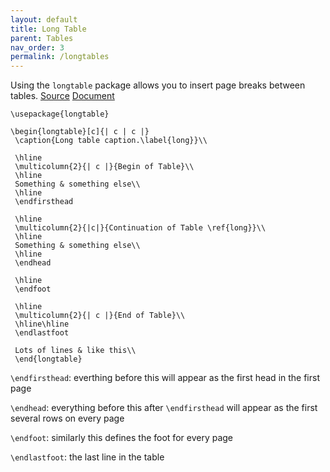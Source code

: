 ```yaml
---
layout: default
title: Long Table
parent: Tables
nav_order: 3
permalink: /longtables
---
```


Using the `longtable` package allows you to insert page breaks between tables. 
[Source](https://www.overleaf.com/learn/latex/Tables)
[Document](https://ctan.math.utah.edu/ctan/tex-archive/macros/latex/required/tools/longtable.pdf)

```
\usepackage{longtable}
```

```
\begin{longtable}[c]{| c | c |}
 \caption{Long table caption.\label{long}}\\

 \hline
 \multicolumn{2}{| c |}{Begin of Table}\\
 \hline
 Something & something else\\
 \hline
 \endfirsthead

 \hline
 \multicolumn{2}{|c|}{Continuation of Table \ref{long}}\\
 \hline
 Something & something else\\
 \hline
 \endhead

 \hline
 \endfoot

 \hline
 \multicolumn{2}{| c |}{End of Table}\\
 \hline\hline
 \endlastfoot

 Lots of lines & like this\\
 \end{longtable}
```

`\endfirsthead`: everthing before this will appear as the first head in the first page

`\endhead`: everything before this after `\endfirsthead` will appear as the first several rows on every page 

`\endfoot`: similarly this defines the foot for every page

`\endlastfoot`: the last line in the table
